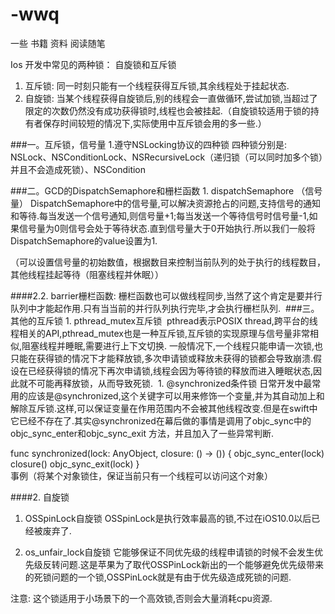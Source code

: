 # -wwq
一些 书籍 资料 阅读随笔

Ios 开发中常见的两种锁： 自旋锁和互斥锁
1. 互斥锁: 同一时刻只能有一个线程获得互斥锁,其余线程处于挂起状态.
2. 自旋锁: 当某个线程获得自旋锁后,别的线程会一直做循环,尝试加锁,当超过了限定的次数仍然没有成功获得锁时,线程也会被挂起.（自旋锁较适用于锁的持有者保存时间较短的情况下,实际使用中互斥锁会用的多一些.）

###一。互斥锁，信号量
1.遵守NSLocking协议的四种锁
四种锁分别是:
NSLock、NSConditionLock、NSRecursiveLock（递归锁（可以同时加多个锁）并且不会造成死锁）、NSCondition  

###二。GCD的DispatchSemaphore和栅栏函数 1. dispatchSemaphore （信号量）
DispatchSemaphore中的信号量,可以解决资源抢占的问题,支持信号的通知和等待.每当发送一个信号通知,则信号量+1;每当发送一个等待信号时信号量-1,如果信号量为0则信号会处于等待状态.直到信号量大于0开始执行.所以我们一般将DispatchSemaphore的value设置为1.

（可以设置信号量的初始数值，根据数目来控制当前队列的处于执行的线程数目，其他线程挂起等待（阻塞线程并休眠））  

####2.2. barrier栅栏函数: 栅栏函数也可以做线程同步,当然了这个肯定是要并行队列中才能起作用.只有当当前的并行队列执行完毕,才会执行栅栏队列.  ###三。其他的互斥锁 1. pthread_mutex互斥锁  pthread表示POSIX thread,跨平台的线程相关的API,pthread_mutex也是一种互斥锁,互斥锁的实现原理与信号量非常相似,阻塞线程并睡眠,需要进行上下文切换. 一般情况下,一个线程只能申请一次锁,也只能在获得锁的情况下才能释放锁,多次申请锁或释放未获得的锁都会导致崩溃.假设在已经获得锁的情况下再次申请锁,线程会因为等待锁的释放而进入睡眠状态,因此就不可能再释放锁，从而导致死锁.  1. @synchronized条件锁 日常开发中最常用的应该是@synchronized,这个关键字可以用来修饰一个变量,并为其自动加上和解除互斥锁.这样,可以保证变量在作用范围内不会被其他线程改变.但是在swift中它已经不存在了.其实@synchronized在幕后做的事情是调用了objc_sync中的objc_sync_enter和objc_sync_exit 方法，并且加入了一些异常判断.

func synchronized(lock: AnyObject, closure: () -> ()) {
    objc_sync_enter(lock)
    closure()
    objc_sync_exit(lock)
}      
事例（将某个对象锁住，保证当前只有一个线程可以访问这个对象）

####2. 自旋锁
1. OSSpinLock自旋锁
OSSpinLock是执行效率最高的锁,不过在iOS10.0以后已经被废弃了.

2. os_unfair_lock自旋锁
它能够保证不同优先级的线程申请锁的时候不会发生优先级反转问题.这是苹果为了取代OSSPinLock新出的一个能够避免优先级带来的死锁问题的一个锁,OSSPinLock就是有由于优先级造成死锁的问题. </br>

注意: 这个锁适用于小场景下的一个高效锁,否则会大量消耗cpu资源.
